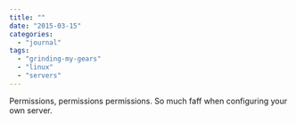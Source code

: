 ```yaml
---
title: ""
date: "2015-03-15"
categories: 
  - "journal"
tags: 
  - "grinding-my-gears"
  - "linux"
  - "servers"
---
```


Permissions, permissions permissions. So much faff when configuring your own server.

